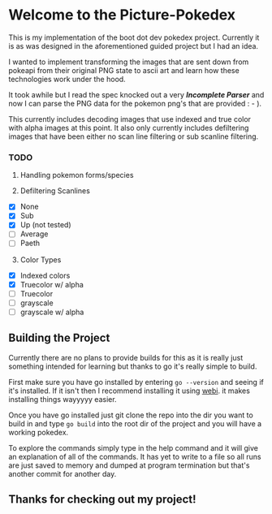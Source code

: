 # Welcome to the Picture-Pokedex
This is my implementation of the boot dot dev pokedex project. Currently it is as was designed in the aforementioned guided project but I had an idea.

I wanted to implement transforming the images that are sent down from pokeapi from their original PNG state to ascii art and learn how these technologies work under the hood.

It took awhile but I read the spec knocked out a very ***Incomplete Parser*** and now I can parse the PNG data for the pokemon png's that are provided : - ).

This currently includes decoding images that use indexed and true color with alpha images at this point. It also only currently includes defiltering images that have been either no scan line filtering or sub scanline filtering.


### TODO
1. Handling pokemon forms/species

2. Defiltering Scanlines
- [x] None
- [x] Sub
- [x] Up (not tested)
- [ ] Average
- [ ] Paeth

3. Color Types
- [x] Indexed colors
- [x] Truecolor w/ alpha
- [ ] Truecolor
- [ ] grayscale
- [ ] grayscale w/ alpha

## Building the Project

Currently there are no plans to provide builds for this as it is really just something intended for learning but thanks to go it's really simple to build.

First make sure you have go installed by entering `go --version` and seeing if it's installed.  If it isn't then I recommend installing it using [webi](https://webinstall.dev/golang/). it makes installing things wayyyyy easier.

Once you have go installed just git clone the repo into the dir you want to build in and type `go build` into the root dir of the project and you will have a working pokedex. 

To explore the commands simply type in the help command and it will give an explanation of all of the commands.  It has yet to write to a file so all runs are just saved to memory and dumped at program termination but that's another commit for another day.

## Thanks for checking out my project!
